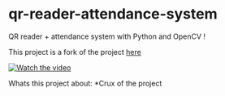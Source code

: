 # qr-reader-attendance-system

QR reader + attendance system with Python and OpenCV !

This project is a fork of the project [here](https://github.com/computervisioneng/qr-reader-attendance-system.git)

[![Watch the video](https://img.youtube.com/vi/5eahBYvDJjA/0.jpg)](https://youtu.be/5eahBYvDJjA?t=900)

Whats this project about:
  *Crux of the project 

